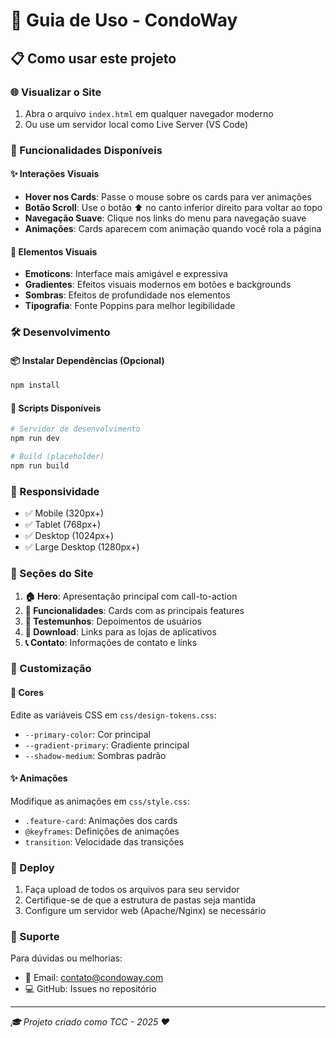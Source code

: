 # 🚀 Guia de Uso - CondoWay

## 📋 Como usar este projeto

### 🌐 Visualizar o Site
1. Abra o arquivo `index.html` em qualquer navegador moderno
2. Ou use um servidor local como Live Server (VS Code)

### 📱 Funcionalidades Disponíveis

#### ✨ Interações Visuais
- **Hover nos Cards**: Passe o mouse sobre os cards para ver animações
- **Botão Scroll**: Use o botão ⬆️ no canto inferior direito para voltar ao topo
- **Navegação Suave**: Clique nos links do menu para navegação suave
- **Animações**: Cards aparecem com animação quando você rola a página

#### 🎨 Elementos Visuais
- **Emoticons**: Interface mais amigável e expressiva
- **Gradientes**: Efeitos visuais modernos em botões e backgrounds
- **Sombras**: Efeitos de profundidade nos elementos
- **Tipografia**: Fonte Poppins para melhor legibilidade

### 🛠️ Desenvolvimento

#### 📦 Instalar Dependências (Opcional)
```bash
npm install
```

#### 🔧 Scripts Disponíveis
```bash
# Servidor de desenvolvimento
npm run dev

# Build (placeholder)
npm run build
```

### 📱 Responsividade
- ✅ Mobile (320px+)
- ✅ Tablet (768px+)
- ✅ Desktop (1024px+)
- ✅ Large Desktop (1280px+)

### 🎯 Seções do Site

1. **🏠 Hero**: Apresentação principal com call-to-action
2. **🚀 Funcionalidades**: Cards com as principais features
3. **💬 Testemunhos**: Depoimentos de usuários
4. **📱 Download**: Links para as lojas de aplicativos
5. **📞 Contato**: Informações de contato e links

### 🔧 Customização

#### 🎨 Cores
Edite as variáveis CSS em `css/design-tokens.css`:
- `--primary-color`: Cor principal
- `--gradient-primary`: Gradiente principal
- `--shadow-medium`: Sombras padrão

#### ✨ Animações
Modifique as animações em `css/style.css`:
- `.feature-card`: Animações dos cards
- `@keyframes`: Definições de animações
- `transition`: Velocidade das transições

### 🚀 Deploy
1. Faça upload de todos os arquivos para seu servidor
2. Certifique-se de que a estrutura de pastas seja mantida
3. Configure um servidor web (Apache/Nginx) se necessário

### 📧 Suporte
Para dúvidas ou melhorias:
- 📧 Email: contato@condoway.com
- 💻 GitHub: Issues no repositório

---
*🎓 Projeto criado como TCC - 2025 ❤️*
